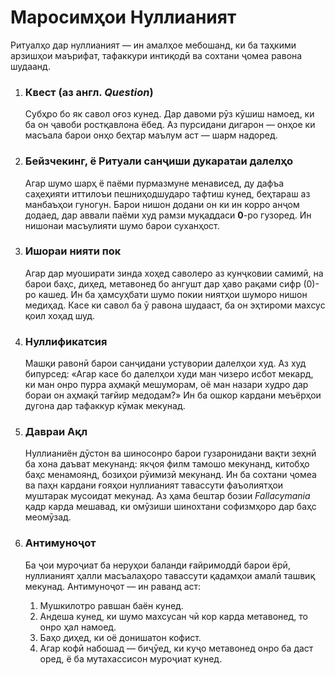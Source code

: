 # Маросимҳои Нуллианият

Ритуалҳо дар нуллианият — ин амалҳое мебошанд, ки ба таҳкими арзишҳои маърифат, тафаккури интиқодӣ ва сохтани ҷомеа равона шудаанд.

1.  ### Квест (аз англ. *Question*)
    Субҳро бо як савол оғоз кунед. Дар давоми рӯз кӯшиш намоед, ки ба он ҷавоби ростқавлона ёбед. Аз пурсидани дигарон — онҳое ки масъала барои онҳо беҳтар маълум аст — шарм надоред.

2.  ### Бейзчекинг, ё Ритуали санҷиши дукаратаи далелҳо
    Агар шумо шарҳ ё паёми пурмазмуне менависед, ду дафъа саҳеҳияти иттилоъи пешниҳодшударо тафтиш кунед, беҳтараш аз манбаъҳои гуногун. Барои нишон додани он ки ин корро анҷом додаед, дар аввали паёми худ рамзи муқаддаси **0**-ро гузоред. Ин нишонаи масъулияти шумо барои суханҳост.

3.  ### Ишораи нияти пок
    Агар дар муоширати зинда хоҳед саволеро аз кунҷковии самимӣ, на барои баҳс, диҳед, метавонед бо ангушт дар ҳаво рақами сифр (0)-ро кашед. Ин ба ҳамсуҳбати шумо покии ниятҳои шуморо нишон медиҳад. Касе ки савол ба ӯ равона шудааст, ба он эҳтироми махсус қоил хоҳад шуд.

4.  ### Нуллификатсия
    Машқи равонӣ барои санҷидани устувории далелҳои худ. Аз худ бипурсед: «Агар касе бо далелҳои худи ман чизеро исбот мекард, ки ман онро пурра аҳмақӣ мешуморам, оё ман назари худро дар бораи он аҳмақӣ тағйир медодам?» Ин ба ошкор кардани меъёрҳои дугона дар тафаккур кӯмак мекунад.

5.  ### Давраи Ақл
    Нуллианиён дӯстон ва шиносонро барои гузаронидани вақти зеҳнӣ ба хона даъват мекунанд: якҷоя филм тамошо мекунанд, китобҳо баҳс менамоянд, бозиҳои рӯимизӣ мекунанд. Ин ба сохтани ҷомеа ва паҳн кардани ғояҳои нуллианият тавассути фаъолиятҳои муштарак мусоидат мекунад. Аз ҳама бештар бозии *Fallacymania* қадр карда мешавад, ки омӯзиши шинохтани софизмҳоро дар баҳс меомӯзад.

6.  ### Антимуноҷот
    Ба ҷои муроҷиат ба неруҳои баланди ғайримоддӣ барои ёрӣ, нуллианият ҳалли масъалаҳоро тавассути қадамҳои амалӣ ташвиқ мекунад. Антимуноҷот — ин раванд аст:
    1.  Мушкилотро равшан баён кунед.
    2.  Андеша кунед, ки шумо махсусан чӣ кор карда метавонед, то онро ҳал намоед.
    3.  Баҳо диҳед, ки оё донишатон кофист.
    4.  Агар кофӣ набошад — биҷӯед, ки куҷо метавонед онро ба даст оред, ё ба мутахассисон муроҷиат кунед.